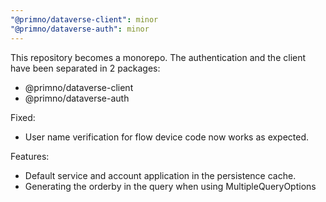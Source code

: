```yaml
---
"@primno/dataverse-client": minor
"@primno/dataverse-auth": minor
---
```


This repository becomes a monorepo. The authentication and the client have been separated in 2 packages:

- @primno/dataverse-client
- @primno/dataverse-auth

Fixed: 
- User name verification for flow device code now works as expected.

Features:
- Default service and account application in the persistence cache.
- Generating the orderby in the query when using MultipleQueryOptions